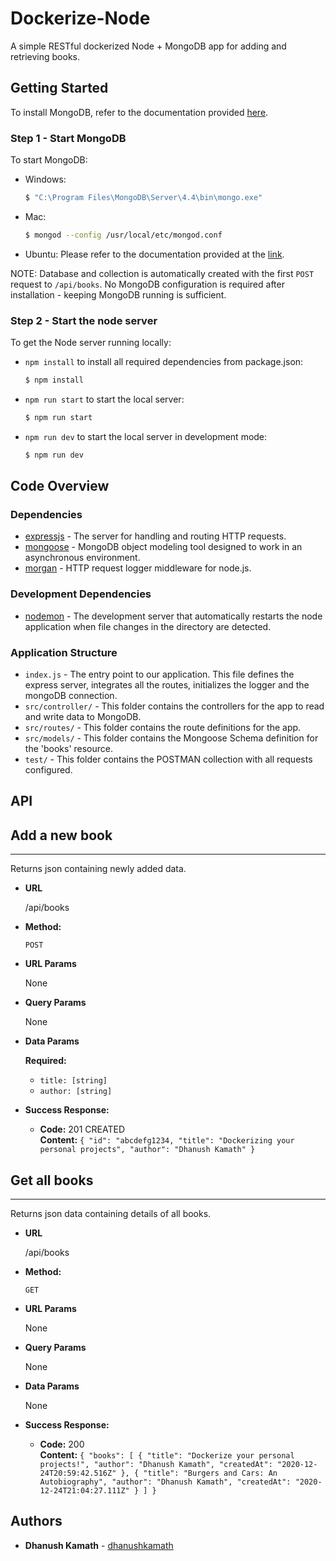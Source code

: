 # Dockerize-Node
A simple RESTful dockerized Node + MongoDB app for adding and retrieving books.

## Getting Started
To install MongoDB, refer to the documentation provided [here](https://docs.mongodb.com/manual/installation/).
### Step 1 - Start MongoDB
To start MongoDB:
- Windows:
    ```bash
    $ "C:\Program Files\MongoDB\Server\4.4\bin\mongo.exe"
    ```
- Mac:
    ```bash
    $ mongod --config /usr/local/etc/mongod.conf
    ```
- Ubuntu: Please refer to the documentation provided at the [link](https://docs.mongodb.com/manual/tutorial/install-mongodb-on-ubuntu/).

NOTE: Database and collection is automatically created with the first `POST` request to `/api/books`. No MongoDB configuration is required after installation - keeping MongoDB running is sufficient.
   
### Step 2 - Start the node server
To get the Node server running locally:
- `npm install` to install all required dependencies from package.json:
    ```bash
    $ npm install
    ```
- `npm run start` to start the local server:
    ```bash
    $ npm run start
    ```
- `npm run dev` to start the local server in development mode:
    ```bash
    $ npm run dev
    ```
## Code Overview
### Dependencies
- [expressjs](https://github.com/expressjs/express) - The server for handling and routing HTTP requests.
- [mongoose](https://www.npmjs.com/package/mongoose) - MongoDB object modeling tool designed to work in an asynchronous environment.
- [morgan](https://www.npmjs.com/package/morgan) - HTTP request logger middleware for node.js.

### Development Dependencies
- [nodemon](https://github.com/remy/nodemon) - The development server that automatically restarts the node application when file changes in the directory are detected.

### Application Structure

- `index.js` - The entry point to our application. This file defines the express server, integrates all the routes, initializes the logger and the mongoDB connection. 
- `src/controller/` - This folder contains the controllers for the app to read and write data to MongoDB.
- `src/routes/` - This folder contains the route definitions for the app.
- `src/models/` - This folder contains the Mongoose Schema definition for the 'books' resource.
- `test/` - This folder contains the POSTMAN collection with all requests configured.

## API
## Add a new book
----
  Returns json containing newly added data.

* **URL**

  /api/books

* **Method:**

  `POST`
  
*  **URL Params**

    None

* **Query Params**

  None
  
 * **Data Params**
   
    **Required:**
    * `title: [string]`
    * `author: [string]`

* **Success Response:**

  * **Code:** 201 CREATED<br/>
    **Content:** `{
"id": "abcdefg1234,
"title": "Dockerizing your personal projects",
"author": "Dhanush Kamath"
}`


## Get all books
----
  Returns json data containing details of all books.

* **URL**

  /api/books

* **Method:**

  `GET`
  
*  **URL Params**
   
   None
    
*  **Query Params**
   
   None
    
 * **Data Params**
   
    None

* **Success Response:**

  * **Code:** 200<br/>
    **Content:** `{
    "books": [
        {
            "title": "Dockerize your personal projects!",
            "author": "Dhanush Kamath",
            "createdAt": "2020-12-24T20:59:42.516Z"
        },
        {
            "title": "Burgers and Cars: An Autobiography",
            "author": "Dhanush Kamath",
            "createdAt": "2020-12-24T21:04:27.111Z"
        }
    ]
}`
 

## Authors
* **Dhanush Kamath** - [dhanushkamath](https://github.com/dhanushkamath)
